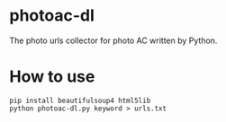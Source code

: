 # photoac-dl
The photo urls collector for photo AC written by Python.

# How to use
    pip install beautifulsoup4 html5lib
    python photoac-dl.py keyword > urls.txt
